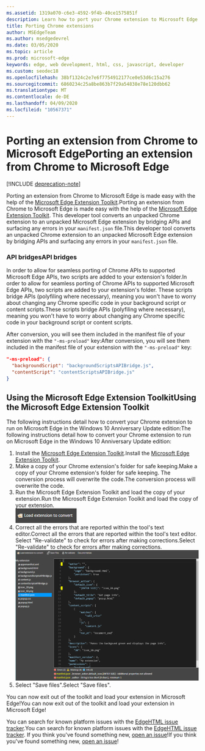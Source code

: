 ```yaml
---
ms.assetid: 1319a070-c6e3-4592-9f4b-40ce1575851f
description: Learn how to port your Chrome extension to Microsoft Edge using the Microsoft Edge Extension Toolkit.
title: Porting Chrome extensions
author: MSEdgeTeam
ms.author: msedgedevrel
ms.date: 03/05/2020
ms.topic: article
ms.prod: microsoft-edge
keywords: edge, web development, html, css, javascript, developer
ms.custom: seodec18
ms.openlocfilehash: 38bf1324c2e7e6f7754912177ce0e53d6c15a276
ms.sourcegitcommit: 6860234c25a8be863b7f29a54838e78e120dbb62
ms.translationtype: MT
ms.contentlocale: de-DE
ms.lasthandoff: 04/09/2020
ms.locfileid: "10567371"
---
```

# <span data-ttu-id="d1caa-104">Porting an extension from Chrome to Microsoft Edge</span><span class="sxs-lookup"><span data-stu-id="d1caa-104">Porting an extension from Chrome to Microsoft Edge</span></span>  

[!INCLUDE [deprecation-note](../includes/deprecation-note.md)]  

<span data-ttu-id="d1caa-105">Porting an extension from Chrome to Microsoft Edge is made easy with the help of the [Microsoft Edge Extension Toolkit](https://www.microsoft.com/store/p/microsoft-edge-extension-toolkit/9nblggh4txvb).</span><span class="sxs-lookup"><span data-stu-id="d1caa-105">Porting an extension from Chrome to Microsoft Edge is made easy with the help of the [Microsoft Edge Extension Toolkit](https://www.microsoft.com/store/p/microsoft-edge-extension-toolkit/9nblggh4txvb).</span></span> <span data-ttu-id="d1caa-106">This developer tool converts an unpacked Chrome extension to an unpacked Microsoft Edge extension by bridging APIs and surfacing any errors in your `manifest.json` file.</span><span class="sxs-lookup"><span data-stu-id="d1caa-106">This developer tool converts an unpacked Chrome extension to an unpacked Microsoft Edge extension by bridging APIs and surfacing any errors in your `manifest.json` file.</span></span>


### <span data-ttu-id="d1caa-107">API bridges</span><span class="sxs-lookup"><span data-stu-id="d1caa-107">API bridges</span></span>
<span data-ttu-id="d1caa-108">In order to allow for seamless porting of Chrome APIs to supported Microsoft Edge APIs, two scripts are added to your extension's folder.</span><span class="sxs-lookup"><span data-stu-id="d1caa-108">In order to allow for seamless porting of Chrome APIs to supported Microsoft Edge APIs, two scripts are added to your extension's folder.</span></span> <span data-ttu-id="d1caa-109">These scripts bridge APIs (polyfiling where necessary), meaning you won't have to worry about changing any Chrome specific code in your background script or content scripts.</span><span class="sxs-lookup"><span data-stu-id="d1caa-109">These scripts bridge APIs (polyfiling where necessary), meaning you won't have to worry about changing any Chrome specific code in your background script or content scripts.</span></span>

<span data-ttu-id="d1caa-110">After conversion, you will see them included in the manifest file of your extension with the `"-ms-preload"` key:</span><span class="sxs-lookup"><span data-stu-id="d1caa-110">After conversion, you will see them included in the manifest file of your extension with the `"-ms-preload"` key:</span></span>

```json
"-ms-preload": {
  "backgroundScript": "backgroundScriptsAPIBridge.js",
  "contentScript": "contentScriptsAPIBridge.js"
}
```

## <span data-ttu-id="d1caa-111">Using the Microsoft Edge Extension Toolkit</span><span class="sxs-lookup"><span data-stu-id="d1caa-111">Using the Microsoft Edge Extension Toolkit</span></span>

<span data-ttu-id="d1caa-112">The following instructions detail how to convert your Chrome extension to run on Microsoft Edge in the Windows 10 Anniversary Update edition:</span><span class="sxs-lookup"><span data-stu-id="d1caa-112">The following instructions detail how to convert your Chrome extension to run on Microsoft Edge in the Windows 10 Anniversary Update edition:</span></span>

1. <span data-ttu-id="d1caa-113">Install the [Microsoft Edge Extension Toolkit](https://www.microsoft.com/store/p/microsoft-edge-extension-toolkit/9nblggh4txvb).</span><span class="sxs-lookup"><span data-stu-id="d1caa-113">Install the [Microsoft Edge Extension Toolkit](https://www.microsoft.com/store/p/microsoft-edge-extension-toolkit/9nblggh4txvb).</span></span>
2. <span data-ttu-id="d1caa-114">Make a copy of your Chrome extension's folder for safe keeping.</span><span class="sxs-lookup"><span data-stu-id="d1caa-114">Make a copy of your Chrome extension's folder for safe keeping.</span></span> <span data-ttu-id="d1caa-115">The conversion process will overwrite the code.</span><span class="sxs-lookup"><span data-stu-id="d1caa-115">The conversion process will overwrite the code.</span></span> 
3. <span data-ttu-id="d1caa-116">Run the Microsoft Edge Extension Toolkit and load the copy of your extension.</span><span class="sxs-lookup"><span data-stu-id="d1caa-116">Run the Microsoft Edge Extension Toolkit and load the copy of your extension.</span></span>  
 ![load extension button](./../media/save-folder.png)
4. <span data-ttu-id="d1caa-118">Correct all the errors that are reported within the tool's text editor.</span><span class="sxs-lookup"><span data-stu-id="d1caa-118">Correct all the errors that are reported within the tool's text editor.</span></span> <span data-ttu-id="d1caa-119">Select "Re-validate" to check for errors after making corrections.</span><span class="sxs-lookup"><span data-stu-id="d1caa-119">Select "Re-validate" to check for errors after making corrections.</span></span>  
 ![extension-toolkit finding errors](./../media/extension-toolkit.png)
5. <span data-ttu-id="d1caa-121">Select "Save files".</span><span class="sxs-lookup"><span data-stu-id="d1caa-121">Select "Save files".</span></span>

<span data-ttu-id="d1caa-122">You can now exit out of the toolkit and load your extension in Microsoft Edge!</span><span class="sxs-lookup"><span data-stu-id="d1caa-122">You can now exit out of the toolkit and load your extension in Microsoft Edge!</span></span> 

<span data-ttu-id="d1caa-123">You can search for known platform issues with the [EdgeHTML issue tracker](http://issues.microsoftedge.com).</span><span class="sxs-lookup"><span data-stu-id="d1caa-123">You can search for known platform issues with the [EdgeHTML issue tracker](http://issues.microsoftedge.com).</span></span> <span data-ttu-id="d1caa-124">If you think you've found something new, [open an issue](https://developer.microsoft.com/microsoft-edge/platform/issues/new/)!</span><span class="sxs-lookup"><span data-stu-id="d1caa-124">If you think you've found something new, [open an issue](https://developer.microsoft.com/microsoft-edge/platform/issues/new/)!</span></span>
